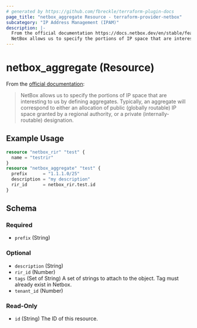 ```yaml
---
# generated by https://github.com/fbreckle/terraform-plugin-docs
page_title: "netbox_aggregate Resource - terraform-provider-netbox"
subcategory: "IP Address Management (IPAM)"
description: |-
  From the official documentation https://docs.netbox.dev/en/stable/features/ipam/#aggregates:
  NetBox allows us to specify the portions of IP space that are interesting to us by defining aggregates. Typically, an aggregate will correspond to either an allocation of public (globally routable) IP space granted by a regional authority, or a private (internally-routable) designation.
---
```


# netbox_aggregate (Resource)

From the [official documentation](https://docs.netbox.dev/en/stable/features/ipam/#aggregates):

> NetBox allows us to specify the portions of IP space that are interesting to us by defining aggregates. Typically, an aggregate will correspond to either an allocation of public (globally routable) IP space granted by a regional authority, or a private (internally-routable) designation.

## Example Usage

```terraform
resource "netbox_rir" "test" {
  name = "testrir"
}
resource "netbox_aggregate" "test" {
  prefix      = "1.1.1.0/25"
  description = "my description"
  rir_id      = netbox_rir.test.id
}
```

<!-- schema generated by tfplugindocs -->
## Schema

### Required

- `prefix` (String)

### Optional

- `description` (String)
- `rir_id` (Number)
- `tags` (Set of String) A set of strings to attach to the object. Tag must already exist in Netbox.
- `tenant_id` (Number)

### Read-Only

- `id` (String) The ID of this resource.


